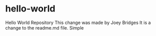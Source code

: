 # hello-world
Hello World Repository
This change was made by Joey Bridges
It is a change to the readme.md file. Simple
